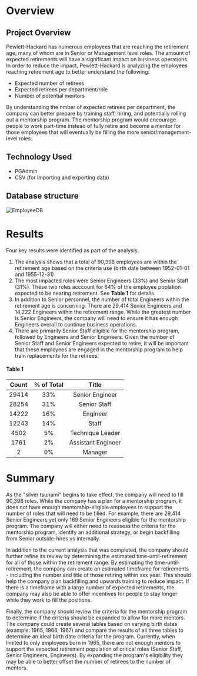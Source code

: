 # Overview
## Project Overview
Pewlett-Hackard has numerous employees that are reaching the retirement age, many of whom are in Senior or Management level roles. The amount of expected retirements will have a significant impact on business operations. In order to reduce the impact, Pewlett-Hackard is analyzing the employees reaching retirement age to better understand the following:

- Expected number of retirees
- Expected retirees per department/role
- Number of potential mentors

By understanding the nmber of expected retirees per department, the company can better prepare by training staff, hiring, and potentially rolling out a mentorship program. The mentorship program would encourage people to work part-time instead of fully retire and become a mentor for those employees that will eventually be filling the more senior/management-level roles.

## Technology Used

- PGAdmin
- CSV (for importing and exporting data)

## Database structure
![EmployeeDB](https://user-images.githubusercontent.com/93630042/147411892-d1bcf68a-f1a0-4ac5-8932-cb9cc5614e49.png)


# Results
Four key results were identified as part of the analysis. 

1. The analysis shows that a total of 90,398 employees are within the retirement age based on the criteria use (birth date between 1952-01-01 and 1955-12-31)
2. The most impacted roles were Senior Engineers (33%) and Senior Staff (31%). These two roles acccount for 64% of the employee poplation expected to be nearing retirement. See **Table 1** for details.
3. In addition to Senior personnel, the number of total Engineers within the retirement age is concerning. There are 29,414 Senior Engineers and 14,222 Engineers within the retirement range. While the greatest number is Senior Engineers, the company will need to ensure it has enough Engineers overall to continue business operations.
4. There are primarily Senior Staff eligible for the mentorship program, followed by Engineers and Senior Engineers. Given the number of Senior Staff and Senior Engineers expected to retire, it will be important that these employees are engaged in the mentorship program to help train replacements for the retirees. 

#### Table 1
|Count|% of Total|Title|
| :---: | :---: | :---: |
|29414|	33%|Senior Engineer|
|28254|	31%|Senior Staff|
|14222|	16%|Engineer|
|12243|	14%|Staff|
|4502|	5%|Technique Leader|
|1761|	2%|Assistant Engineer|
|2|	0%|Manager|

# Summary
As the "silver tsunami" begins to take effect, the company will need to fill 90,398 roles. While the company has a plan for a mentorship program, it does not have enough mentorship-eligible employees to support the number of roles that will need to be filled. For example, there are 29,414 Senior Engineers yet only 169 Senior Engineers eligible for the mentorship program. The company will either need to reassess the criteria for the mentorship program, identify an additional strategy, or begin backfilling from Senior outside-hires vs internally. 

In addition to the current analysis that was completed, the company should further refine its review by determining the estimated time-until-retirement for all of those within the retirement range. By estimating the time-until-retirement, the company can create an estimated timeframe for retirements - including the number and title of those retiring within xxx year. This should help the company plan backfilling and upwards training to reduce impact. If there is a timeframe with a large number of expected retirements, the company may also be able to offer incentives for people to stay longer while they work to fill the positions. 

Finally, the company should review the criteria for the mentorship program to determine if the criteria should be expanded to allow for more mentors. The company could create several tables based on varying birth dates (example:  1965, 1966, 1967) and compare the results of all three tables to determine an ideal birth date criteria for the program. Currently, when limited to only employees born in 1965, there are not enough mentors to support the expected retirement population of critical roles (Senior Staff, Senior Engineers, Engineers). By expanding the program's eligibility they may be able to better offset the number of retirees to the number of mentors. 
